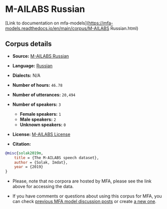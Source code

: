 
# M-AILABS Russian

[Link to documentation on mfa-models](https://mfa-models.readthedocs.io/en/main/corpus/M-AILABS Russian.html)

## Corpus details

- **Source:** [M-AILABS Russian](https://openslr.org/94/)
- **Language:** [Russian](https://en.wikipedia.org/wiki/Russian_language)
- **Dialects:** N/A
- **Number of hours:** `46.78`
- **Number of utterances:** `20,494`
- **Number of speakers:** `3`
  - **Female speakers:** `1`
  - **Male speakers:** `2`
  - **Unknown speakers:** `0`
- **License:** [M-AILABS License](https://www.caito.de/2019/01/the-m-ailabs-speech-dataset/)

- **Citation:**
```bibtex
@misc{solak2019m,
	title = {The M-AILABS speech dataset},
	author = {Solak, Imdat},
	year = {2019}
}
```

- Please, note that no corpora are hosted by MFA, please see the link above for accessing the data.

- If you have comments or questions about using this corpus for MFA, you can check [previous MFA model discussion posts](https://github.com/MontrealCorpusTools/mfa-models/discussions?discussions_q=M-AILABS+Russian) or create [a new one](https://github.com/MontrealCorpusTools/mfa-models/discussions/new).
